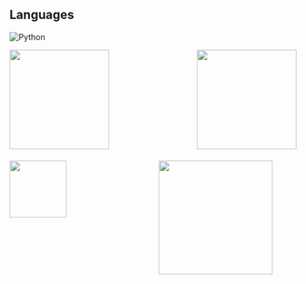 



## Languages
![Python]([https://img.shields.io/badge/python-3670A0?style=for-the-badge&logo=python&logoColor=ffdd54](https://raw.githubusercontent.com/devicons/devicon/master/icons/python/python-original.svg))

<div style="display: flex; justify-content: space-between;">
    <a href="https://github.com/Edinbo">
      <img height="175" align="center" src="https://github-readme-stats.vercel.app/api?username=Edinbo&theme=dark&hide_border=false&include_all_commits=true&count_private=true" />
    </a>
    <a href="https://github.com/Edinbo">
      <img height="175" align="center" src="https://github-readme-streak-stats.herokuapp.com/?user=Edinbo&theme=dark&hide_border=false" />
    </a>
</div>

<div style="display: flex; justify-content: space-between; margin-top: 20px;">
  <div style="flex-basis: 48%;">
    <a href="https://github.com/Edinbo">
      <img height="100" align="center" src="https://github-readme-stats.vercel.app/api/top-langs/?username=Edinbo&theme=dark&hide_border=false&include_all_commits=true&count_private=true&layout=compact" />
    </a>
  </div>
  <div style="flex-basis: 48%;">
    <a href="https://github.com/Edinbo">
      <img height="200" align="center" src="https://github-contributor-stats.vercel.app/api?username=Edinbo&limit=5&theme=dark&combine_all_yearly_contributions=true" />
    </a>
  </div>
</div>


<!-- Proudly created with GPRM ( https://gprm.itsvg.in ) -->
